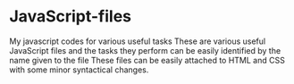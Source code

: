 # JavaScript-files <Depricated>
My javascript codes for various useful tasks
These are various useful JavaScript files and the tasks they perform can be easily identified by the name given to the file
These files can be easily attached to HTML and CSS with some minor syntactical changes.
